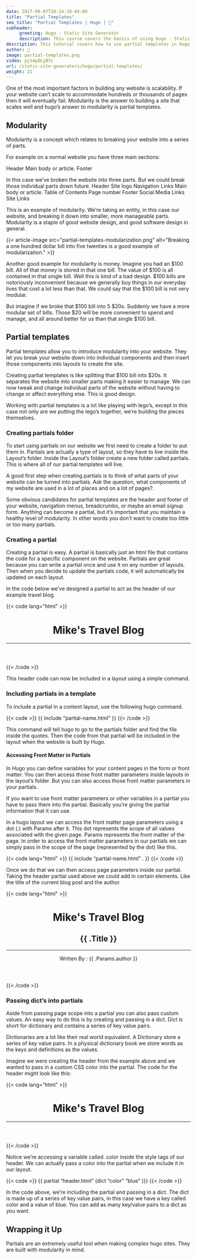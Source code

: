 ```yaml
---
date: 2017-09-07T20:24:18-04:00
title: "Partial Templates"
seo_title: "Partial Templates | Hugo | 🦒"
subheader:
     greeting: Hugo - Static Site Generator
     description: This course covers the basics of using Hugo - Static Site Generator. Work your way through the articles and we'll teach you everything you need to know to create a professional and scalable website or blog!
description: This tutorial covers how to use partial templates in Hugo -  Static Site Generator.
author: 🦒
image: partial-templates.png
video: pjS4pOLyB7c
url: /static-site-generators/hugo/partial-templates/
weight: 21
---
```


One of the most important factors in building any website is scalability. If your website can’t scale to accommodate hundreds or thousands of pages then it will eventually fail. Modularity is the answer to building a site that scales well and hugo’s answer to modularity is partial templates.
## Modularity
Modularity is a concept which relates to breaking your website into a series of parts.

For example on a normal website you have three main sections:

Header
Main body or article.
Footer

In this case we’ve broken the website into three parts. But we could break those individual parts down future.
Header
     Site logo
     Navigation Links
Main body or article.
     Table of Contents
     Page number
Footer
     Social Media Links
     Site Links

This is an example of modularity. We’re taking an entity, in this case our website, and breaking it down into smaller, more manageable parts.  Modularity is a staple of good website design, and good software design in general.

{{< article-image src="partial-templates-modularization.png" alt="Breaking a one hundred dollar bill into five twenties is a good example of modularization." >}}


Another good example for modularity is money. Imagine you had an $100 bill. All of that money is stored in that one bill. The value of $100 is all contained in that single bill. Well this is kind of a bad design. $100 bills are notoriously inconvenient because we generally buy things in our everyday lives that cost a lot less than that. We could say that the $100 bill is not very modular.

But imagine if we broke that $100 bill into 5 $20s. Suddenly we have a more modular set of bills. Those $20 will be more convenient to spend and manage, and all around better for us than that single $100 bill.
## Partial templates
Partial templates allow you to introduce modularity into your website. They let you break your website down into individual components and then insert those components into layouts to create the site.  

Creating partial templates is like splitting that $100 bill into $20s. It separates the website into smaller parts making it easier to manage. We can now tweak and change individual parts of the website without having to change or affect everything else. This is good design.

Working with partial templates is a lot like playing with lego’s, except in this case not only are we putting the lego’s together, we’re building the pieces themselves.
### Creating partials folder
To start using partials on our website we first need to create a folder to put them in. Partials are actually a type of layout, so they have to live inside the Layout’s folder. Inside the Layout’s folder create a new folder called partials. This is where all of our partial templates will live.

A good first step when creating partials is to think of what parts of your website can be turned into partials. Ask the question, what components of my website are used in a lot of places and on a lot of pages?.

Some obvious candidates for partial templates are the header and footer of your website, navigation menus, breadcrumbs, or maybe an email signup form. Anything can become a partial, but it’s important that you maintain a healthy level of modularity. In other words you don’t want to create too little or too many partials.
### Creating a partial
Creating a partial is easy. A partial is basically just an html file that contains the code for a specific component on the website. Partials are great because you can write a partial once and use it on any number of layouts. Then when you decide to update the partials code, it will automatically be updated on each layout.

In the code below we’ve designed a partial to act as the header of our example travel blog.

{{< code lang="html" >}}
     <header>
          <h1>Mike's Travel Blog</h1>
          <hr>
     </header>
{{< /code >}}

This header code can now be included in a layout using a simple command.
### Including partials in a template
To include a partial in a content layout, use the following hugo command.

{{< code >}}
{{ include “partial-name.html” }}
{{< /code >}}

This command will tell hugo to go to the partials folder and find the file inside the quotes. Then the code from that partial will be included in the layout when the website is built by Hugo.
#### Accessing Front Matter in Partials
In Hugo you can define variables for your content pages in the form or front matter. You can then access those front matter parameters inside layouts in the layout’s folder. But you can also access those front matter parameters in your partials.

If you want to use front matter parameters or other variables in a partial you have to pass them into the partial. Basically you’re giving the partial information that it can use.

In a hugo layout we can access the front matter page parameters using a dot (.) with Params after it. This dot represents the scope of all values associated with the given page. Params represents the front matter of the page. In order to access the front matter parameters in our partials we can simply pass in the scope of the page (represented by the dot) like this.

{{< code lang="html" >}}
{{ include “partial-name.html” . }}
{{< /code >}}

Once we do that we can then access page parameters inside our partial. Taking the header partial used above we could add in certain elements. Like the title of the current blog post and the author.

{{< code lang="html" >}}
   <header>
          <h1>Mike's Travel Blog</h1>
          <h2> {{ .Title }} </h2>
          <hr>
	Written By : {{ .Params.author }}
   </header>
{{< /code >}}

### Passing dict’s into partials

Aside from passing page scope into a partial you can also pass custom values. An easy way to do this is by creating and passing in a dict. Dict is short for dictionary and contains a series of key value pairs.

Dictionaries are a lot like their real world equivalent. A Dictionary store a series of key value pairs. In a physical dictionary book we store words as the keys and definitions as the values.

Imagine we were creating the header from the example above and we wanted to pass in a custom CSS color into the partial. The code for the header might look like this:

{{< code lang="html" >}}
   <header style=”background-color: {{ .color }}”>
          <h1>Mike's Travel Blog</h1>
          <hr>
     </header>
{{< /code >}}

Notice we’re accessing a variable called .color inside the style tags of our header. We can actually pass a color into the partial when we include it in our layout.

{{< code >}}
{{ partial “header.html” (dict “color” “blue” )}}
{{< /code >}}

In the code above, we’re including the partial and passing in a dict. The dict is made up of a series of key value pairs, in this case we have a key called color and a value of blue. You can add as many key/value pairs to a dict as you want.
## Wrapping it Up
Partials are an extremely useful tool when making complex hugo sites. They are built with modularity in mind.
